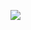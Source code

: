 [![](https://mermaid.ink/img/pako:eNrFVlFv2jAQ_iuWpVa0DQhomw4ElarSdapaTVolHiZeTHIEa0nMzg5q17HfPid2IIEk6_YyXhLu7rv77ny-yxv1hA90SL2QSTnhLEAWzWKif5mE3IpYoQhDwAdIJvDIphzIm7FIf21yj1yrSZA9ioonLuHmQST4rJApCDicEpm_Fg1vFgvuLVmg9Sx_3enPKjm0tCceByQW0UeN4IAnRchacJ9gEresdDOLi1lZzqU8eKxIyDCABPfFS5aoPfEaPCVwZB-3EIZJCNfXxDNv8h8KcWZptXImzjb4YW485oqzUHvGCawSLm0V3lOXAvYmBKYER2gdmkWgFBriZe1ciJCAVDbrqXblG9YvhvJryTyVeCJaKcCp4JLHcsrXLFayGSLmCmKOj-ZIWnX6T-ZsynpPxFLVndFxDrUSWZG7DwtetGh2WIvfHnirogcOaypWoJUCx2Mb0DTEcXUT2_jlLs7PxpQYqlSf51IxLyxfMeOrldmsDXa8YKEEx1KzICOsoG5KeqeYqi9npk3N6_E7eg1uCkY13vYLafOrqeTh4RSLOhrpdgNcME-fdeMtyY-LVEbZDa_KME3-xBoQ9SWr9Lsdn2XSbJ7OGE_tceaoEhaSX1vUXp2tPuNipjGgnUvlniRj0q1F-hAxRMAnvV3yNBxyMJvu9GAHGM_ojBb81eWn94AUYVXRmomWq1fqp79neeisbZxJlqwhYOjnNCYs3k7lEiPHzicT6DgbgCfNqd8jWy3592Qv-UN9xa35b8XZJnN0RL5AyBTXoY2k8rOi07nON_OQJIqnG-oP5hU3973Q3bUpIAzGkmi3awLM6G590xLkNMXkgzk11NVWHPS68vU3Ac0DVHgd_Wy3q0aEAezIZnb7V6LZaNsc1KERYMS4r7_4skaaUbWESGeRcvUZfks5brSd3qri-TX26FBhAg5FkQRLOjQrgSYrX7Ozn4u5yYrFX4Uo_qXDN_pCh_1up_-hd3k-6LnuwD2_6jn0lQ4vOv2uO7hyB92-6166l4ONQ39k-F6n2-1dDbR40B-4fffC3fwGguFnnA?type=png)](https://mermaid.live/edit#pako:eNrFVlFv2jAQ_iuWpVa0DQhomw4ElarSdapaTVolHiZeTHIEa0nMzg5q17HfPid2IIEk6_YyXhLu7rv77ny-yxv1hA90SL2QSTnhLEAWzWKif5mE3IpYoQhDwAdIJvDIphzIm7FIf21yj1yrSZA9ioonLuHmQST4rJApCDicEpm_Fg1vFgvuLVmg9Sx_3enPKjm0tCceByQW0UeN4IAnRchacJ9gEresdDOLi1lZzqU8eKxIyDCABPfFS5aoPfEaPCVwZB-3EIZJCNfXxDNv8h8KcWZptXImzjb4YW485oqzUHvGCawSLm0V3lOXAvYmBKYER2gdmkWgFBriZe1ciJCAVDbrqXblG9YvhvJryTyVeCJaKcCp4JLHcsrXLFayGSLmCmKOj-ZIWnX6T-ZsynpPxFLVndFxDrUSWZG7DwtetGh2WIvfHnirogcOaypWoJUCx2Mb0DTEcXUT2_jlLs7PxpQYqlSf51IxLyxfMeOrldmsDXa8YKEEx1KzICOsoG5KeqeYqi9npk3N6_E7eg1uCkY13vYLafOrqeTh4RSLOhrpdgNcME-fdeMtyY-LVEbZDa_KME3-xBoQ9SWr9Lsdn2XSbJ7OGE_tceaoEhaSX1vUXp2tPuNipjGgnUvlniRj0q1F-hAxRMAnvV3yNBxyMJvu9GAHGM_ojBb81eWn94AUYVXRmomWq1fqp79neeisbZxJlqwhYOjnNCYs3k7lEiPHzicT6DgbgCfNqd8jWy3592Qv-UN9xa35b8XZJnN0RL5AyBTXoY2k8rOi07nON_OQJIqnG-oP5hU3973Q3bUpIAzGkmi3awLM6G590xLkNMXkgzk11NVWHPS68vU3Ac0DVHgd_Wy3q0aEAezIZnb7V6LZaNsc1KERYMS4r7_4skaaUbWESGeRcvUZfks5brSd3qri-TX26FBhAg5FkQRLOjQrgSYrX7Ozn4u5yYrFX4Uo_qXDN_pCh_1up_-hd3k-6LnuwD2_6jn0lQ4vOv2uO7hyB92-6166l4ONQ39k-F6n2-1dDbR40B-4fffC3fwGguFnnA)
